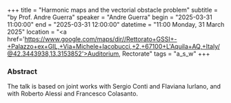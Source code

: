 +++
title = "Harmonic maps and the vectorial obstacle problem"
subtitle = "by Prof. Andre Guerra"
speaker = "Andre Guerra"
begin = "2025-03-31 11:00:00"
end = "2025-03-31 12:00:00"
datetime = "11:00 Monday, 31 March 2025"
location = "<a href='https://www.google.com/maps/dir//Rettorato+GSSI+-+Palazzo+ex+GIL,+Via+Michele+Iacobucci,+2,+67100+L'Aquila+AQ,+Italy/@42.3443938,13.3153852'>Auditorium, Rectorate</a>"
tags = "a_s_w"
+++

### Abstract
The talk is based on joint works with Sergio Conti and Flaviana Iurlano, and with Roberto Alessi and Francesco Colasanto.

